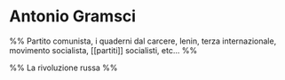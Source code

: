 # Antonio Gramsci
%% Partito comunista, i quaderni dal carcere, lenin, terza internazionale, movimento socialista, [[partiti]] socialisti, etc... %%

%% La rivoluzione russa %%